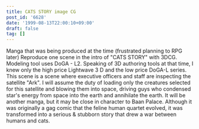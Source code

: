 ```yaml
---
title: CATS STORY image CG
post_id: '6628'
date: '1999-08-13T22:00:10+09:00'
draft: false
tag: []
---
```


Manga that was being produced at the time (frustrated planning to RPG later) Reproduce one scene in the intro of "CATS STORY" with 3DCG. Modeling tool uses DoGA - L2. Speaking of 3D authoring tools at that time, I knew only the high price Lightwave 3 D and the low price DoGA-L series. This scene is a scene where executive officers and staff are inspecting the satellite "Ark". I will assume the duty of loading only the creatures selected for this satellite and blowing them into space, driving guys who condensed star's energy from space into the earth and annihilate the earth. It will be another manga, but it may be close in character to Baan Palace. Although it was originally a gag comic that the feline human quartet evolved, it was transformed into a serious & stubborn story that drew a war between humans and cats.